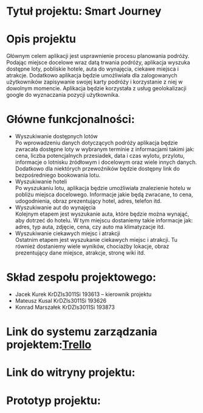 <h1 id="header-1">Tytuł projektu: Smart Journey</h1>
<h1 id="header-1">Opis projektu</h1>
      <p>Głównym celem aplikacji jest usprawnienie procesu planowania podróży. Podając miejsce docelowe wraz datą trwania podróży, aplikacja wyszuka dostępne loty, pobliskie hotele, auta do wynajęcia, ciekawe miejsca i atrakcje. Dodatkowo aplikacja będzie umożliwiała dla zalogowanych użytkowników zapisywanie swojej karty podróży i korzystanie z niej w dowolnym momencie.  Aplikacja będzie korzystała z usług geolokalizacji google do wyznaczania pozycji użytkownika.</p>

<h1 id="header-1">Główne funkcjonalności:</h1>
<ul>
<li>Wyszukiwanie dostępnych lotów<br>
Po wprowadzeniu danych dotyczących podróży aplikacja będzie zwracała dostępne loty w wybranym terminie z informacjami takimi jak: cena, liczba potencjalnych przesiadek, data i czas wylotu, przylotu, informacje o lotnisku źródłowym i docelowym oraz wiele innych danych. Dodatkowo dla niektórych przewoźników będzie dostępny link do bezpośredniego bookowania lotu.</li>

<li>Wyszukiwanie hoteli<br>
Po wyszukaniu lotu, aplikacja będzie umożliwiała znalezienie hotelu w pobliżu miejsca docelowego. Informacje jakie będą zwracane, to cena, udogodnienia, obraz prezentujący hotel, adres, telefon itd.</li>

<li>Wyszukiwanie aut do wynajęcia<br>
Kolejnym etapem jest wyszukanie auta, które będzie można wynająć, aby dotrzeć do hotelu. W tym miejscu dostaniemy takie informacje jak: adres, typ auta, zdjęcie, cena, czy auto ma klimatyzacje itd.</li>

<li>Wyszukiwanie ciekawych miejsc i atrakcji<br>
Ostatnim etapem jest wyszukanie ciekawych miejsc i atrakcji. Tu również dostaniemy wiele wyników, chociażby lokacje, obraz prezentujący dane miejsce, atrakcje, stronę wiki itd.</li>
</ul>

<h1 id="header-1">Skład zespołu projektowego:</h1>
<ul>
<li>Jacek Kurek KrDZIs3011Si  193613  – kierownik projektu</li>
<li>Mateusz Kusal KrDZIs3011Si 193626</li>
<li>Konrad Marszałek KrDZIs3011Si 193873</li>
</ul>

<h1 id="header-1">Link do systemu zarządzania projektem:<a href="https://trello.com/b/HFT6o7TD/smartjourney">Trello</a></h1>
<h1 id="header-1">Link do witryny projektu: </h1>
<h1 id="header-1">Prototyp projektu:</h1>
